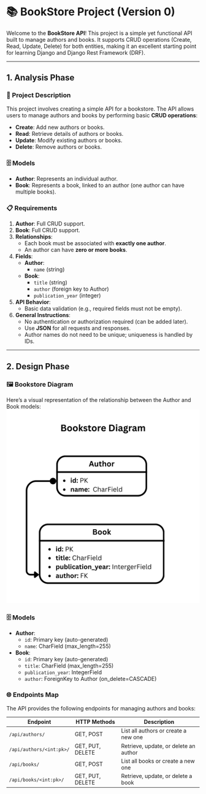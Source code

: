 # 📚 BookStore Project (Version 0)

Welcome to the **BookStore API**! This project is a simple yet functional API built to manage authors and books. It supports CRUD operations (Create, Read, Update, Delete) for both entities, making it an excellent starting point for learning Django and Django Rest Framework (DRF).

---

## 1. Analysis Phase

### 📝 Project Description
This project involves creating a simple API for a bookstore. The API allows users to manage authors and books by performing basic **CRUD operations**:
- **Create**: Add new authors or books.
- **Read**: Retrieve details of authors or books.
- **Update**: Modify existing authors or books.
- **Delete**: Remove authors or books.

### 🗄️ Models
- **Author**: Represents an individual author.
- **Book**: Represents a book, linked to an author (one author can have multiple books).

### 📋 Requirements
1. **Author**: Full CRUD support.
2. **Book**: Full CRUD support.
3. **Relationships**:
   - Each book must be associated with **exactly one author**.
   - An author can have **zero or more books**.
4. **Fields**:
   - **Author**: 
     - `name` (string)
   - **Book**: 
     - `title` (string)
     - `author` (foreign key to Author)
     - `publication_year` (integer)
5. **API Behavior**:
   - Basic data validation (e.g., required fields must not be empty).
6. **General Instructions**:
   - No authentication or authorization required (can be added later).
   - Use **JSON** for all requests and responses.
   - Author names do not need to be unique; uniqueness is handled by IDs.

---

## 2. Design Phase

### 🖼️ Bookstore Diagram
Here’s a visual representation of the relationship between the Author and Book models:  
![Bookstore Diagram](images/bookstore_diagram.png)  

### 🗄️ Models
- **Author**:
  - `id`: Primary key (auto-generated)
  - `name`: CharField (max_length=255)
- **Book**:
  - `id`: Primary key (auto-generated)
  - `title`: CharField (max_length=255)
  - `publication_year`: IntegerField
  - `author`: ForeignKey to Author (on_delete=CASCADE)

### 🌐 Endpoints Map
The API provides the following endpoints for managing authors and books:

| Endpoint                | HTTP Methods       | Description                           |
|-------------------------|--------------------|---------------------------------------|
| `/api/authors/`         | GET, POST          | List all authors or create a new one  |
| `/api/authors/<int:pk>/`| GET, PUT, DELETE   | Retrieve, update, or delete an author |
| `/api/books/`           | GET, POST          | List all books or create a new one    |
| `/api/books/<int:pk>/`  | GET, PUT, DELETE   | Retrieve, update, or delete a book    |
